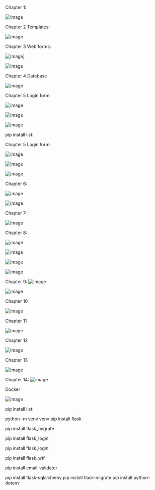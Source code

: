 Chapter 1:

![image](https://github.com/JeanMario20/FlaskSigsa/assets/77745930/a9c150c2-e390-462f-b637-8dda896b1212)

Chapter 2 Templates:

![image](https://github.com/JeanMario20/FlaskSigsa/assets/77745930/4dbe8aed-c904-42eb-b5d0-96784f72b780)

Chapter 3 Web forms:

![image](https://github.com/JeanMario20/FlaskSigsa/assets/77745930/1365323b-20f6-47aa-9a1c-009b366412cb)]

![image](https://github.com/JeanMario20/FlaskSigsa/assets/77745930/91975d22-0689-4963-9c74-b72edc89bbce)

Chapter 4 Database

![image](https://github.com/JeanMario20/FlaskSigsa/assets/77745930/b0e5de17-167a-4e65-a078-4c3edfcbc63b)

Chapter 5 Login form:

![image](https://github.com/JeanMario20/FlaskSigsa/assets/77745930/f3d1c754-3954-4438-a294-7f6d99230bb6)

![image](https://github.com/JeanMario20/FlaskSigsa/assets/77745930/e672e376-5637-44a3-87b4-0fb877b17061)

![image](https://github.com/JeanMario20/FlaskSigsa/assets/77745930/d01f748e-6fc1-407c-b622-f4c2c7ce4222)


pip install list:

Chapter 5 Login form:

![image](https://github.com/JeanMario20/FlaskSigsa/assets/77745930/f3d1c754-3954-4438-a294-7f6d99230bb6)

![image](https://github.com/JeanMario20/FlaskSigsa/assets/77745930/e672e376-5637-44a3-87b4-0fb877b17061)

![image](https://github.com/JeanMario20/FlaskSigsa/assets/77745930/d01f748e-6fc1-407c-b622-f4c2c7ce4222)

Chapter 6: 

![image](https://github.com/JeanMario20/FlaskSigsa/assets/77745930/44bc63ea-5ce6-4947-b19a-15e98362dad1)

![image](https://github.com/JeanMario20/FlaskSigsa/assets/77745930/1d4dd371-219d-4a9a-aecb-e58f508bf99c)

Chapter 7:

![image](https://github.com/JeanMario20/FlaskSigsa/assets/77745930/2dc8c1af-438f-4cdc-88a3-12dfa3a30067)

Chapter 8: 

![image](https://github.com/JeanMario20/FlaskSigsa/assets/77745930/b258d5fa-3ca9-4939-9485-5029b85a7a3e)

![image](https://github.com/JeanMario20/FlaskSigsa/assets/77745930/e7fc9be4-cbab-4148-8b69-0712bc24d6ea)

![image](https://github.com/JeanMario20/FlaskSigsa/assets/77745930/49a2e662-9fbe-46c0-a9d2-a38a4cd2ac63)

![image](https://github.com/JeanMario20/FlaskSigsa/assets/77745930/713b65e8-c454-41b2-9722-01a48fca399f)

Chapter 9: 
![image](https://github.com/JeanMario20/FlaskSigsa/assets/77745930/20dbc3a5-cca2-4b72-90fe-ab07899e195b)

![image](https://github.com/JeanMario20/FlaskSigsa/assets/77745930/696af774-b1ed-4c0d-a4da-ef0ba1a06573)

Chapter 10

![image](https://github.com/JeanMario20/FlaskSigsa/assets/77745930/a0ef9b03-3a3a-48db-8a6b-0ec0c450f4db)

Chapter 11

![image](https://github.com/JeanMario20/FlaskSigsa/assets/77745930/52b7c549-95ed-42fa-ae4f-8b1a2304b9d5)

Chapter 12

![image](https://github.com/JeanMario20/FlaskSigsa/assets/77745930/004e7b8c-3de5-4bbc-91d4-2882b1bdcdab)

Chapter 13

![image](https://github.com/JeanMario20/FlaskSigsa/assets/77745930/4e4a6cd8-b007-4b9a-8967-23020775ebd1)

Chapter 14: 
![image](https://github.com/JeanMario20/FlaskSigsa/assets/77745930/3944a9b6-75f1-4c96-8f2b-1b2a6a9280a7)

Docker 

![image](https://github.com/JeanMario20/FlaskSigsa/assets/77745930/03a6ea32-ffaa-43cf-ac6a-d54ec4394083)

pip install list:

python -m venv venv
pip install flask

pip install flask_migrate

pip install flask_login

pip install flask_login

pip install flask_wtf


pip install email-validator

pip install flask-sqlalchemy
pip install flask-migrate
pip install python-dotenv
